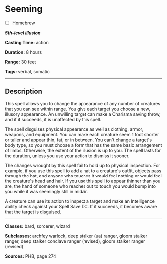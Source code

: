 # Seeming

- [ ] Homebrew

***5th-level illusion***

**Casting Time:** action

**Duration:** 8 hours

**Range:** 30 feet

**Tags:** verbal, somatic

---

## Description
This spell allows you to change the appearance of any number of creatures that you can see within range.
You give each target you choose a new, illusory appearance.
An unwilling target can make a Charisma saving throw, and if it succeeds, it is unaffected by this spell.

The spell disguises physical appearance as well as clothing, armor, weapons, and equipment.
You can make each creature seem 1 foot shorter or taller and appear thin, fat, or in between.
You can't change a target's body type, so you must choose a form that has the same basic arrangement of limbs.
Otherwise, the extent of the illusion is up to you.
The spell lasts for the duration, unless you use your action to dismiss it sooner.

The changes wrought by this spell fail to hold up to physical inspection.
For example, if you use this spell to add a hat to a creature's outfit, objects pass through the hat, and anyone who touches it would feel nothing or would feel the creature's head and hair.
If you use this spell to appear thinner than you are, the hand of someone who reaches out to touch you would bump into you while it was seemingly still in midair.

A creature can use its action to inspect a target and make an Intelligence ability check against your Spell Save DC.
If it succeeds, it becomes aware that the target is disguised.

---

**Classes:** bard, sorcerer, wizard

**Subclasses:** archfey warlock, deep stalker (ua) ranger, gloom stalker ranger, deep stalker conclave ranger (revised), gloom stalker ranger (revised)

**Sources:** PHB, page 274
